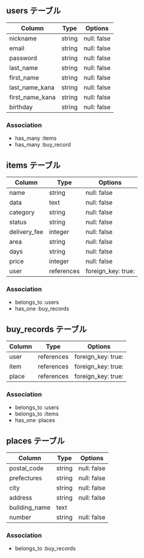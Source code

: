 ## users テーブル

|Column             |Type    |Options      |
|-------------------|--------|-------------|
| nickname          | string | null: false |
| email             | string | null: false |
| password          | string | null: false |
| last_name         | string | null: false |
| first_name        | string | null: false |
| last_name_kana    | string | null: false |
| first_name_kana   | string | null: false |
| birthday          | string | null: false |

### Association
- has_many :items
- has_many :buy_record

## items テーブル

|Column             |Type       |Options             |
|-------------------|-----------|--------------------|
| name              | string    | null: false        |
| data              | text      | null: false        |
| category          | string    | null: false        |
| status            | string    | null: false        |
| delivery_fee      | integer   | null: false        |
| area              | string    | null: false        |
| days              | string    | null: false        |
| price             | integer   | null: false        |
| user              | references| foreign_key: true: |

### Association
- belongs_to :users
- has_one    :buy_records

## buy_records テーブル

|Column             |Type       |Options             |
|-------------------|-----------|--------------------|
| user              | references| foreign_key: true: |
| item              | references| foreign_key: true: |
| place             | references| foreign_key: true: |

### Association
- belongs_to :users
- belongs_to :items
- has_one    :places

## places テーブル

|Column             |Type       |Options             |
|-------------------|-----------|--------------------|
| postal_code       | string    | null: false        |
| prefectures       | string    | null: false        |
| city              | string    | null: false        |
| address           | string    | null: false        |
| building_name     | text      |                    |
| number            | string    | null: false        |

### Association
- belongs_to :buy_records
